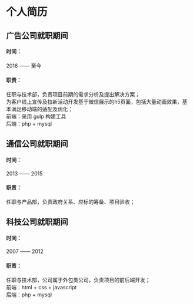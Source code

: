 # 个人简历

## 广告公司就职期间
#### 时间：  
2016 —— 至今  
#### 职责：  
任职与技术部，负责项目前期的需求分析及提出解决方案；  
为客户线上宣传及拉新活动开发基于微信展示的h5页面，包括大量动画效果，基本满足移动端的适配及优化；  
前端：采用 gulp 构建工具  
后端：php + mysql  

## 通信公司就职期间
#### 时间：  
2013 —— 2015  
#### 职责：  
任职与产品部，负责政府关系、应标的筹备、项目验收；  

## 科技公司就职期间
#### 时间：  
2007 —— 2012  
#### 职责：  
任职与技术部，公司属于外包类公司，负责项目的前后端开发；  
前端：html + css + javascript  
后端：php + mysql  
